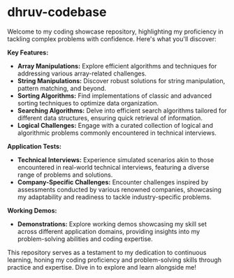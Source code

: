 # dhruv-codebase

Welcome to my coding showcase repository, highlighting my proficiency in tackling complex problems with confidence. Here's what you'll discover:

**Key Features:**
- **Array Manipulations:** Explore efficient algorithms and techniques for addressing various array-related challenges.
- **String Manipulations:** Discover robust solutions for string manipulation, pattern matching, and beyond.
- **Sorting Algorithms:** Find implementations of classic and advanced sorting techniques to optimize data organization.
- **Searching Algorithms:** Delve into efficient search algorithms tailored for different data structures, ensuring quick retrieval of information.
- **Logical Challenges:** Engage with a curated collection of logical and algorithmic problems commonly encountered in technical interviews.

**Application Tests:**
- **Technical Interviews:** Experience simulated scenarios akin to those encountered in real-world technical interviews, featuring a diverse range of problems and solutions.
- **Company-Specific Challenges:** Encounter challenges inspired by assessments conducted by various renowned companies, showcasing my adaptability and readiness to tackle industry-specific problems.

**Working Demos:**
- **Demonstrations:** Explore working demos showcasing my skill set across different application domains, providing insights into my problem-solving abilities and coding expertise.

This repository serves as a testament to my dedication to continuous learning, honing my coding proficiency and problem-solving skills through practice and expertise. Dive in to explore and learn alongside me!
